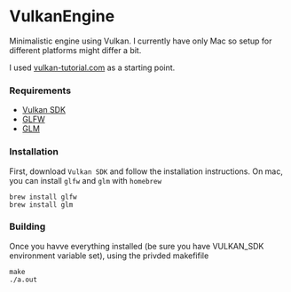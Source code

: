 # VulkanEngine

Minimalistic engine using Vulkan. I currently have only Mac so setup for different platforms might differ a bit.

I used [vulkan-tutorial.com](https://vulkan-tutorial.com/) as a starting point.

### Requirements
- [Vulkan SDK](https://vulkan.lunarg.com/)
- [GLFW](https://www.glfw.org/)
- [GLM](https://github.com/g-truc/glm)

### Installation

First, download `Vulkan SDK` and follow the installation instructions. On mac, you can install `glfw` and `glm` with `homebrew`

```
brew install glfw
brew install glm
```

### Building
Once you  havve everything installed (be sure you have VULKAN_SDK environment variable set), using the privded makefifile

```
make
./a.out
```
